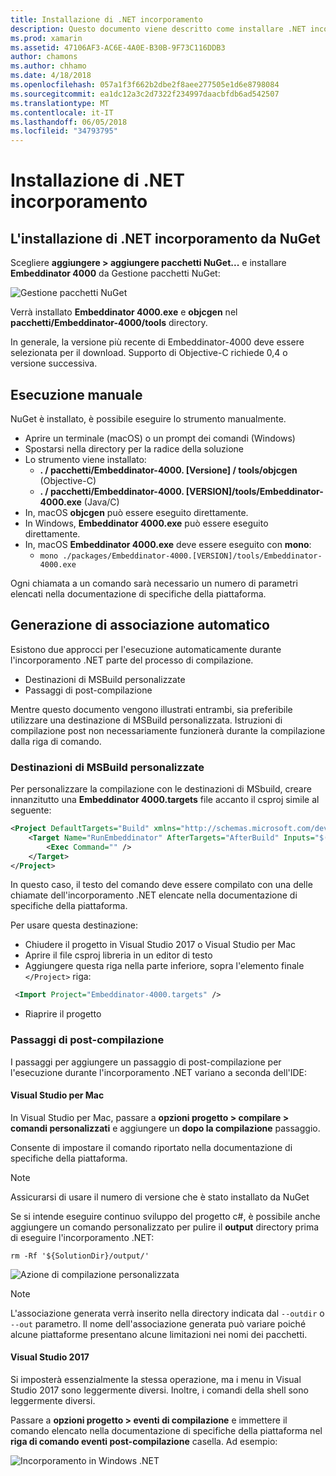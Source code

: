 ```yaml
---
title: Installazione di .NET incorporamento
description: Questo documento viene descritto come installare .NET incorporamento. Illustra come eseguire lo strumento manualmente, come le associazioni di generare automaticamente, come utilizzare le destinazioni MSBuild personalizzate e passaggi di post-compilazione necessari.
ms.prod: xamarin
ms.assetid: 47106AF3-AC6E-4A0E-B30B-9F73C116DDB3
author: chamons
ms.author: chhamo
ms.date: 4/18/2018
ms.openlocfilehash: 057a1f3f662b2dbe2f8aee277505e1d6e8798084
ms.sourcegitcommit: ea1dc12a3c2d7322f234997daacbfdb6ad542507
ms.translationtype: MT
ms.contentlocale: it-IT
ms.lasthandoff: 06/05/2018
ms.locfileid: "34793795"
---
```

# <a name="installing-net-embedding"></a>Installazione di .NET incorporamento

## <a name="installing-net-embedding-from-nuget"></a>L'installazione di .NET incorporamento da NuGet

Scegliere **aggiungere > aggiungere pacchetti NuGet...**  e installare **Embeddinator 4000** da Gestione pacchetti NuGet:

![Gestione pacchetti NuGet](images/visualstudionuget.png)

Verrà installato **Embeddinator 4000.exe** e **objcgen** nel **pacchetti/Embeddinator-4000/tools** directory.

In generale, la versione più recente di Embeddinator-4000 deve essere selezionata per il download. Supporto di Objective-C richiede 0,4 o versione successiva.

## <a name="running-manually"></a>Esecuzione manuale

NuGet è installato, è possibile eseguire lo strumento manualmente.

- Aprire un terminale (macOS) o un prompt dei comandi (Windows)
- Spostarsi nella directory per la radice della soluzione
- Lo strumento viene installato:
    - **. / pacchetti/Embeddinator-4000. [Versione] / tools/objcgen** (Objective-C)
    - **. / pacchetti/Embeddinator-4000. [VERSION]/tools/Embeddinator-4000.exe** (Java/C) 
- In, macOS **objcgen** può essere eseguito direttamente. 
- In Windows, **Embeddinator 4000.exe** può essere eseguito direttamente.
- In, macOS **Embeddinator 4000.exe** deve essere eseguito con **mono**: 
    - `mono ./packages/Embeddinator-4000.[VERSION]/tools/Embeddinator-4000.exe`

Ogni chiamata a un comando sarà necessario un numero di parametri elencati nella documentazione di specifiche della piattaforma.

## <a name="automatic-binding-generation"></a>Generazione di associazione automatico

Esistono due approcci per l'esecuzione automaticamente durante l'incorporamento .NET parte del processo di compilazione.

- Destinazioni di MSBuild personalizzate
- Passaggi di post-compilazione

Mentre questo documento vengono illustrati entrambi, sia preferibile utilizzare una destinazione di MSBuild personalizzata. Istruzioni di compilazione post non necessariamente funzionerà durante la compilazione dalla riga di comando.

### <a name="custom-msbuild-targets"></a>Destinazioni di MSBuild personalizzate

Per personalizzare la compilazione con le destinazioni di MSbuild, creare innanzitutto una **Embeddinator 4000.targets** file accanto il csproj simile al seguente:

```xml
<Project DefaultTargets="Build" xmlns="http://schemas.microsoft.com/developer/msbuild/2003">
    <Target Name="RunEmbeddinator" AfterTargets="AfterBuild" Inputs="$(OutputPath)/$(AssemblyName).dll" Outputs="$(IntermediateOutputPath)/Embeddinator/$(AssemblyName).framework/$(AssemblyName)">
        <Exec Command="" />
    </Target>
</Project>
```

In questo caso, il testo del comando deve essere compilato con una delle chiamate dell'incorporamento .NET elencate nella documentazione di specifiche della piattaforma.

Per usare questa destinazione:

- Chiudere il progetto in Visual Studio 2017 o Visual Studio per Mac
- Aprire il file csproj libreria in un editor di testo
- Aggiungere questa riga nella parte inferiore, sopra l'elemento finale `</Project>` riga:

```xml
 <Import Project="Embeddinator-4000.targets" />
```

- Riaprire il progetto

### <a name="post-build-steps"></a>Passaggi di post-compilazione

I passaggi per aggiungere un passaggio di post-compilazione per l'esecuzione durante l'incorporamento .NET variano a seconda dell'IDE:

#### <a name="visual-studio-for-mac"></a>Visual Studio per Mac

In Visual Studio per Mac, passare a **opzioni progetto > compilare > comandi personalizzati** e aggiungere un **dopo la compilazione** passaggio.

Consente di impostare il comando riportato nella documentazione di specifiche della piattaforma.

> [!NOTE]
> Assicurarsi di usare il numero di versione che è stato installato da NuGet

Se si intende eseguire continuo sviluppo del progetto c#, è possibile anche aggiungere un comando personalizzato per pulire il **output** directory prima di eseguire l'incorporamento .NET:

```shell
rm -Rf '${SolutionDir}/output/'
```

![Azione di compilazione personalizzata](images/visualstudiocustombuild.png)

> [!NOTE]
> L'associazione generata verrà inserito nella directory indicata dal `--outdir` o `--out` parametro. Il nome dell'associazione generata può variare poiché alcune piattaforme presentano alcune limitazioni nei nomi dei pacchetti.

#### <a name="visual-studio-2017"></a>Visual Studio 2017

Si imposterà essenzialmente la stessa operazione, ma i menu in Visual Studio 2017 sono leggermente diversi. Inoltre, i comandi della shell sono leggermente diversi.

Passare a **opzioni progetto > eventi di compilazione** e immettere il comando elencato nella documentazione di specifiche della piattaforma nel **riga di comando eventi post-compilazione** casella. Ad esempio:

![Incorporamento in Windows .NET](images/visualstudiowindows.png)
